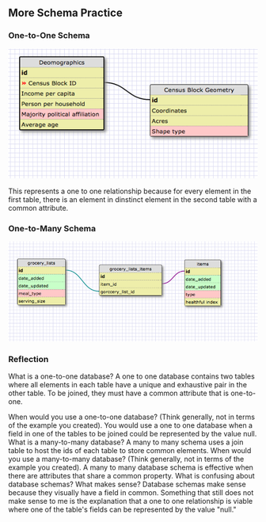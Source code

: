 ## More Schema Practice 

### One-to-One Schema 
![alt text](https://github.com/karlaking/phase-0-weekly/blob/master/week-8/imgs/oneToMany.png "One-to-One Relationship")

This represents a one to one relationship because for every element in the first table, there is an element in dinstinct element in the second table with a common attribute.

### One-to-Many Schema
![alt text](https://github.com/karlaking/phase-0-weekly/blob/master/week-8/imgs/manyToMany.png "Many-to-Many Relationship")

### Reflection
What is a one-to-one database?
A one to one database contains two tables where all elements in each table have a unique and exhaustive pair in the other table. To be joined, they must have a common attribute that is one-to-one.

When would you use a one-to-one database? (Think generally, not in terms of the example you created).
You would use a one to one database when a field in one of the tables to be joined could be represented by the value null. 
What is a many-to-many database?
A many to many schema uses a join table to host the ids of each table to store common elements. 
When would you use a many-to-many database? (Think generally, not in terms of the example you created).
A many to many database schema is effective when there are attributes that share a common property. 
What is confusing about database schemas? What makes sense?
Database schemas make sense because they visually have a field in common. Something that still does not make sense to me is the explanation that a one to one relationship is viable where one of the table's fields can be represented by the value "null."





